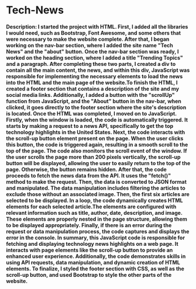 # Tech-News
#### Description: I started the project with HTML. First, I added all the libraries I would need, such as Bootstrap, Font Awesome, and some others that were necessary to make the website complete. After that, I began working on the nav-bar section, where I added the site name "Tech News" and the "about" button. Once the nav-bar section was ready, I worked on the heading section, where I added a title "Trending Topics" and a paragraph. After completing these two parts, I created a div to contain all the main content, the news, and within this div, JavaScript was responsible for implementing the necessary elements to load the news into the HTML and the main page of the website.To finish the HTML, I created a footer section that contains a description of the site and my social media links. Additionally, I added a button with the "scrollUp" function from JavaScript, and the "About" button in the nav-bar, when clicked, it goes directly to the footer section where the site's description is located. Once the HTML was completed, I moved on to JavaScript. Firstly, when the window is loaded, the code is automatically triggered. It starts by making a request to a news API, specifically to get the top technology highlights in the United States. Next, the code interacts with the scroll-up button element present on the page. When the user clicks this button, the code is triggered again, resulting in a smooth scroll to the top of the page. The code also monitors the scroll event of the window. If the user scrolls the page more than 200 pixels vertically, the scroll-up button will be displayed, allowing the user to easily return to the top of the page. Otherwise, the button remains hidden. After that, the code proceeds to fetch the news data from the API. It uses the "fetch()" method to make the request. Then, the data is converted to JSON format and manipulated. The data manipulation includes filtering the articles to exclude those without an associated image. Then, the first six articles are selected to be displayed. In a loop, the code dynamically creates HTML elements for each selected article.The elements are configured with relevant information such as title, author, date, description, and image. These elements are properly nested in the page structure, allowing them to be displayed appropriately. Finally, if there is an error during the request or data manipulation process, the code captures and displays the error in the console. In summary, this JavaScript code is responsible for fetching and displaying technology news highlights on a web page. It interacts with page elements like the scroll-up button to provide an enhanced user experience. Additionally, the code demonstrates skills in using API requests, data manipulation, and dynamic creation of HTML elements. To finalize, I styled the footer section with CSS, as well as the scroll-up button, and used Bootstrap to style the other parts of the website.
